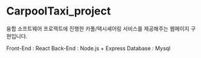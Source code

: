 # CarpoolTaxi_project
융합 소프트웨어 프로젝트에 진행한 카풀/택시셰어링 서비스를 제공해주는 웹페이지 구현입니다.

Front-End : React
Back-End : Node.js + Express
Database : Mysql
